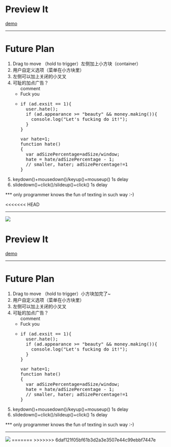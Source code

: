 <h1>Preview It</h1>
<a href="http://aahung.github.io/previewIt">demo</a>
<hr/>
<h1>Future Plan</h1>
<ol>
  <li>Drag to move （hold to trigger）左侧加上小方块（container）</li>
  <li>用户自定义选项（菜单在小方块里）</li>
  <li>左侧可以加上关闭的小叉叉</li>
  <li>可耻的加点广告？
    <ul>comment
      <li>Fuck you</li>
      <li>
        <pre>
if (ad.exsit == 1){
  user.hate();
  if (ad.appearance >= "beauty" && money.making()){
    console.log("Let's fucking do it!");
  }
}
</pre>
<pre>
var hate=1;
function hate()
{ 
  var adSizePercentage=adSize/window;
  hate = hate/adSizePercentage - 1;
  // smaller, hater; adSizePercentage!=1
}
</pre>
      </li>
    </ul>
  </li>
  <li>keydown()+mousedown()/keyup()+mouseup() 1s delay</li>
  <li>slidedown()+click()/slideup()+click() 1s delay</li>
</ol>
<p>*** only programmer knows the fun of texting in such way :-) </p>
<<<<<<< HEAD
<hr />
<img src="https://www.google.com.hk/images/nav_logo170_hr.png">
<h1>Preview It</h1>
<a href="http://aahung.github.io/previewIt">demo</a>
<hr/>
<h1>Future Plan</h1>
<ol>
  <li>Drag to move （hold to trigger）小方块加完了~</li>
  <li>用户自定义选项（菜单在小方块里）</li>
  <li>左侧可以加上关闭的小叉叉</li>
  <li>可耻的加点广告？
    <ul>comment
      <li>Fuck you</li>
      <li>
        <pre>
if (ad.exsit == 1){
  user.hate();
  if (ad.appearance >= "beauty" && money.making()){
    console.log("Let's fucking do it!");
  }
}
</pre>
<pre>
var hate=1;
function hate()
{ 
  var adSizePercentage=adSize/window;
  hate = hate/adSizePercentage - 1;
  // smaller, hater; adSizePercentage!=1
}
</pre>
      </li>
    </ul>
  </li>
  <li>keydown()+mousedown()/keyup()+mouseup() 1s delay</li>
  <li>slidedown()+click()/slideup()+click() 1s delay</li>
</ol>
<p>*** only programmer knows the fun of texting in such way :-) </p>
<hr />
<img src="https://www.google.com.hk/images/nav_logo170_hr.png">
=======
>>>>>>> 6daf121f05bf61b3d2a3e3507e44c99ebbf7447e

